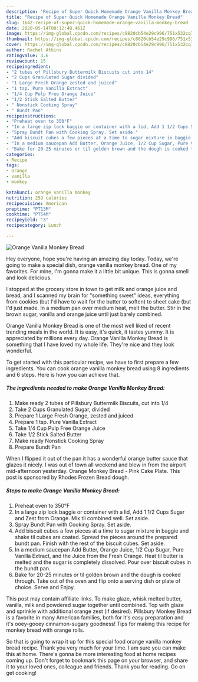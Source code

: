 ```yaml
---
description: "Recipe of Super Quick Homemade Orange Vanilla Monkey Bread"
title: "Recipe of Super Quick Homemade Orange Vanilla Monkey Bread"
slug: 1642-recipe-of-super-quick-homemade-orange-vanilla-monkey-bread
date: 2020-05-14T00:12:48.461Z
image: https://img-global.cpcdn.com/recipes/c8820cb54e29c996/751x532cq70/orange-vanilla-monkey-bread-recipe-main-photo.jpg
thumbnail: https://img-global.cpcdn.com/recipes/c8820cb54e29c996/751x532cq70/orange-vanilla-monkey-bread-recipe-main-photo.jpg
cover: https://img-global.cpcdn.com/recipes/c8820cb54e29c996/751x532cq70/orange-vanilla-monkey-bread-recipe-main-photo.jpg
author: Rachel Atkins
ratingvalue: 3.6
reviewcount: 15
recipeingredient:
- "2 tubes of Pillsbury Buttermilk Biscuits cut into 14"
- "2 Cups Granulated Sugar divided"
- "1 Large Fresh Orange zested and juiced"
- "1 tsp. Pure Vanilla Extract"
- "1/4 Cup Pulp Free Orange Juice"
- "1/2 Stick Salted Butter"
- " Nonstick Cooking Spray"
- " Bundt Pan"
recipeinstructions:
- "Preheat oven to 350°F"
- "In a large zip lock baggie or container with a lid, Add 1 1/2 Cups Sugar and Zest from Orange. Mix til combined well. Set aside."
- "Spray Bundt Pan with Cooking Spray. Set aside."
- "Add biscuit cubes a few pieces at a time to sugar mixture in baggie and shake til cubes are coated. Spread the pieces around the prepared bundt pan. Finish with the rest of the biscuit cubes. Set aside."
- "In a medium saucepan Add Butter, Orange Juice, 1/2 Cup Sugar, Pure Vanilla Extract, and the Juice from the Fresh Orange. Heat til butter is melted and the sugar is completely dissolved. Pour over biscuit cubes in the bundt pan."
- "Bake for 20-25 minutes or til golden brown and the dough is cooked through. Take out of the oven and flip onto a serving dish or plate of choice. Serve and Enjoy."
categories:
- Recipe
tags:
- orange
- vanilla
- monkey

katakunci: orange vanilla monkey 
nutrition: 259 calories
recipecuisine: American
preptime: "PT13M"
cooktime: "PT54M"
recipeyield: "3"
recipecategory: Lunch

---
```



![Orange Vanilla Monkey Bread](https://img-global.cpcdn.com/recipes/c8820cb54e29c996/751x532cq70/orange-vanilla-monkey-bread-recipe-main-photo.jpg)

Hey everyone, hope you're having an amazing day today. Today, we're going to make a special dish, orange vanilla monkey bread. One of my favorites. For mine, I'm gonna make it a little bit unique. This is gonna smell and look delicious.

I stopped at the grocery store in town to get milk and orange juice and bread, and I scanned my brain for &#34;something sweet&#34; ideas, everything from cookies (but I&#39;d have to wait for the butter to soften) to sheet cake (but I&#39;d just made. In a medium pan over medium heat, melt the butter. Stir in the brown sugar, vanilla and orange juice until just barely combined.

Orange Vanilla Monkey Bread is one of the most well liked of recent trending meals in the world. It is easy, it's quick, it tastes yummy. It is appreciated by millions every day. Orange Vanilla Monkey Bread is something that I have loved my whole life. They're nice and they look wonderful.


To get started with this particular recipe, we have to first prepare a few ingredients. You can cook orange vanilla monkey bread using 8 ingredients and 6 steps. Here is how you can achieve that.

<!--inarticleads1-->

##### The ingredients needed to make Orange Vanilla Monkey Bread:

1. Make ready 2 tubes of Pillsbury Buttermilk Biscuits, cut into 1/4
1. Take 2 Cups Granulated Sugar, divided
1. Prepare 1 Large Fresh Orange, zested and juiced
1. Prepare 1 tsp. Pure Vanilla Extract
1. Take 1/4 Cup Pulp Free Orange Juice
1. Take 1/2 Stick Salted Butter
1. Make ready  Nonstick Cooking Spray
1. Prepare  Bundt Pan


When I flipped it out of the pan it has a wonderful orange butter sauce that glazes it nicely. I was out of town all weekend and blew in from the airport mid-afternoon yesterday. Orange Monkey Bread - Pink Cake Plate. This post is sponsored by Rhodes Frozen Bread dough. 

<!--inarticleads2-->

##### Steps to make Orange Vanilla Monkey Bread:

1. Preheat oven to 350°F
1. In a large zip lock baggie or container with a lid, Add 1 1/2 Cups Sugar and Zest from Orange. Mix til combined well. Set aside.
1. Spray Bundt Pan with Cooking Spray. Set aside.
1. Add biscuit cubes a few pieces at a time to sugar mixture in baggie and shake til cubes are coated. Spread the pieces around the prepared bundt pan. Finish with the rest of the biscuit cubes. Set aside.
1. In a medium saucepan Add Butter, Orange Juice, 1/2 Cup Sugar, Pure Vanilla Extract, and the Juice from the Fresh Orange. Heat til butter is melted and the sugar is completely dissolved. Pour over biscuit cubes in the bundt pan.
1. Bake for 20-25 minutes or til golden brown and the dough is cooked through. Take out of the oven and flip onto a serving dish or plate of choice. Serve and Enjoy.


This post may contain affiliate links. To make glaze, whisk melted butter, vanilla, milk and powdered sugar together until combined. Top with glaze and sprinkle with additional orange zest (if desired). Pillsbury Monkey Bread is a favorite in many American families, both for it&#39;s easy preparation and it&#39;s ooey-gooey cinnamon-sugary goodness! Tips for making this recipe for monkey bread with orange rolls. 

So that is going to wrap it up for this special food orange vanilla monkey bread recipe. Thank you very much for your time. I am sure you can make this at home. There's gonna be more interesting food at home recipes coming up. Don't forget to bookmark this page on your browser, and share it to your loved ones, colleague and friends. Thank you for reading. Go on get cooking!

